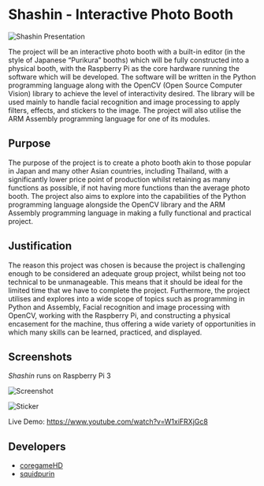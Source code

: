 # Shashin - Interactive Photo Booth

![Shashin Presentation](https://i.imgur.com/Vy7jF78.png)

The project will be an interactive photo booth with a built-in editor (in the style of Japanese “Purikura” booths) which will be fully constructed into a physical booth, with the Raspberry Pi as the core hardware running the software which will be developed. The software will be written in the Python programming language along with the OpenCV (Open Source Computer Vision) library to achieve the level of interactivity desired. The library will be used mainly to handle facial recognition and image processing to apply filters, effects, and stickers to the image. The project will also utilise the ARM Assembly programming language for one of its modules.

## Purpose
The purpose of the project is to create a photo booth akin to those popular in Japan and many other Asian countries, including Thailand, with a significantly lower price point of production whilst retaining as many functions as possible, if not having more functions than the average photo booth. The project also aims to explore into the capabilities of the Python programming language alongside the OpenCV library and the ARM Assembly programming language in making a fully functional and practical project.

## Justification
The reason this project was chosen is because the project is challenging enough to be considered an adequate group project, whilst being not too technical to be unmanageable. This means that it should be ideal for the limited time that we have to complete the project. Furthermore, the project utilises and explores into a wide scope of topics such as programming in Python and Assembly, Facial recognition and image processing with OpenCV, working with the Raspberry Pi, and constructing a physical encasement for the machine, thus offering a wide variety of opportunities in which many skills can be learned, practiced, and displayed.

## Screenshots
_Shashin_ runs on Raspberry Pi 3

![Screenshot](https://i.imgur.com/HFyGYjF.png)

![Sticker](https://i.imgur.com/rbJbho6.jpg)

Live Demo: https://www.youtube.com/watch?v=W1xiFRXjGc8

## Developers
- [coregameHD](https://github.com/coregameHD)
- [squidpurin](https://github.com/squidpurin)
